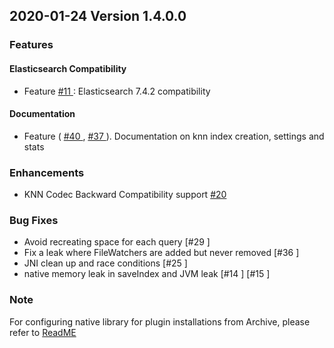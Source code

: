 ## 2020-01-24 Version 1.4.0.0
### Features
#### Elasticsearch Compatibility
* Feature [#11 ](https://github.com/opendistro-for-elasticsearch/k-NN/issues/11): Elasticsearch 7.4.2 compatibility

#### Documentation
* Feature ( [#40 ](https://github.com/opendistro-for-elasticsearch/k-NN/issues/40 ), [#37 ](https://github.com/opendistro-for-elasticsearch/k-NN/issues/37)). Documentation on knn index creation, settings and stats 

### Enhancements
* KNN Codec Backward Compatibility support  [#20  ](https://github.com/opendistro-for-elasticsearch/k-NN/issues/20)

### Bug Fixes
* Avoid recreating space for each query [#29 ]
* Fix a leak where FileWatchers are added but never removed [#36 ]
* JNI clean up and race conditions [#25 ]
*  native memory leak in saveIndex and JVM leak [#14 ] [#15 ]

### Note
For configuring native library for plugin installations from Archive, please refer to [ReadME](https://github.com/opendistro-for-elasticsearch/k-NN/blob/development/README.md#java-native-library-usage)